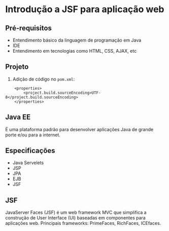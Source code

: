 # Introdução a JSF para aplicação web
## Pré-requisitos
- Entendimento básico da linguagem de programação em Java
- IDE
- Entendimento em tecnologias como HTML, CSS, AJAX, etc

## Projeto
1) Adição de código no `pom.xml`:
```
	<properties>
		<project.build.sourceEncoding>UTF-8</project.build.sourceEncoding>
	</properties>
```

## Java EE
É uma plataforma padrão para desenvolver aplicações Java de grande porte e/ou para a internet.

## Especificações
- Java Servelets
- JSP
- JPA
- EJB
- JSF

## JSF
JavaServer Faces (JSF) é um web framework MVC que simplifica a construção de User Interface (UI) baseadas em componentes para aplicações web. Principais frameworks: PrimeFaces, RichFaces, ICEfaces.

